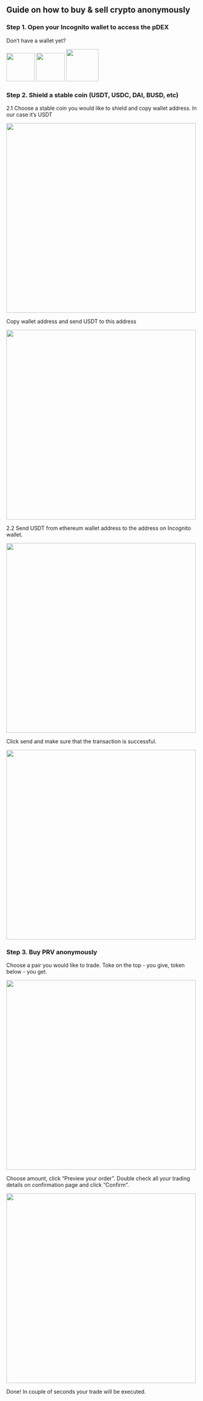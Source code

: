 ## Guide on how to buy & sell crypto anonymously

### Step 1. Open your Incognito wallet to access the pDEX
Don’t have a wallet yet?

[<image height=75 src=https://user-images.githubusercontent.com/90896055/136138204-6941823a-1c84-4d3c-9931-d06d7f1d8f59.png>](https://play.google.com/store/apps/details?id=com.incognito.wallet)
[<image height=75 src=https://user-images.githubusercontent.com/90896055/136139455-18cf4200-443a-4ae8-bd20-ccafad202491.png>](https://apps.apple.com/us/app/incognito-crypto-wallet/id1475631606?ls)
[<image height=85 src=https://user-images.githubusercontent.com/90896055/136138559-071938b9-5fb2-40fd-bb48-181c70b56257.png>](https://github.com/incognitochain/incognito-wallet/releases/)


### Step 2. Shield a stable coin (USDT, USDC, DAI, BUSD, etc)
2.1 Choose a stable coin you would like to shield and copy wallet address. In our case it’s USDT

<image width=500 src=https://user-images.githubusercontent.com/90896055/136139669-1ad8b9ce-118e-400c-b3ef-543dec5ffe7b.png>

Copy wallet address and send USDT to this address

<image width=500 src=https://user-images.githubusercontent.com/90896055/136139772-c46031e9-bf36-4502-baae-a515981a68a8.png>


2.2 Send USDT from ethereum wallet address to the address on Incognito wallet.

<image width=500 src=https://user-images.githubusercontent.com/90896055/136139816-8276ed8a-aad3-46b5-86b1-85e770413090.png>

Click send and make sure that the transaction is successful.

<image width=500 src=https://user-images.githubusercontent.com/90896055/136140004-2314ba16-1e7c-4d57-8ab8-84e30f667c43.png>


### Step 3. Buy PRV anonymously
Choose a pair you would like to trade. Toke on the top - you give, token below - you get.

<image width=500 src=https://user-images.githubusercontent.com/90896055/136140027-522f9084-6360-40f4-bf54-d17c2eea6176.png>

Choose amount, click “Preview your order”. Double check all your trading details on confirmation page and click “Confirm”.

<image width=500 src=https://user-images.githubusercontent.com/90896055/136140060-5ff3a4a0-636a-4766-9a81-d8d047bb1971.png>


Done! In couple of seconds your trade will be executed.
